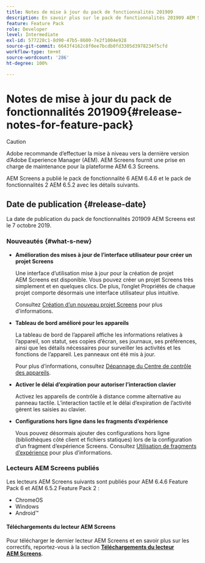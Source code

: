 ```yaml
---
title: Notes de mise à jour du pack de fonctionnalités 201909
description: En savoir plus sur le pack de fonctionnalités 201909 AEM Screens, publié le 31 juillet 2019.
feature: Feature Pack
role: Developer
level: Intermediate
exl-id: 577228c1-8d90-47b5-8600-7e2f1004e928
source-git-commit: 6643f4162c8f0ee7bcdb0fd3305d3978234f5cfd
workflow-type: tm+mt
source-wordcount: '286'
ht-degree: 100%

---
```


# Notes de mise à jour du pack de fonctionnalités 201909{#release-notes-for-feature-pack}

>[!CAUTION]
>
>Adobe recommande d’effectuer la mise à niveau vers la dernière version d’Adobe Experience Manager (AEM). AEM Screens fournit une prise en charge de maintenance pour la plateforme AEM 6.3 Screens.

AEM Screens a publié le pack de fonctionnalité 6 AEM 6.4.6 et le pack de fonctionnalités 2 AEM 6.5.2 avec les détails suivants.

## Date de publication {#release-date}

La date de publication du pack de fonctionnalités 201909 AEM Screens est le 7 octobre 2019.

### Nouveautés {#what-s-new}

* **Amélioration des mises à jour de l’interface utilisateur pour créer un projet Screens**

  Une interface d’utilisation mise à jour pour la création de projet AEM Screens est disponible. Vous pouvez créer un projet Screens très simplement et en quelques clics. De plus, l’onglet Propriétés de chaque projet comporte désormais une interface utilisateur plus intuitive.

  Consultez [Création d’un nouveau projet Screens](creating-a-screens-project.md) pour plus d’informations.

* **Tableau de bord amélioré pour les appareils**

  La tableau de bord de l’appareil affiche les informations relatives à l’appareil, son statut, ses copies d’écran, ses journaux, ses préférences, ainsi que les détails nécessaires pour surveiller les activités et les fonctions de l’appareil. Les panneaux ont été mis à jour.

  Pour plus d’informations, consultez [Dépannage du Centre de contrôle des appareils](monitoring-screens.md).

* **Activer le délai d’expiration pour autoriser l’interaction clavier**

  Activez les appareils de contrôle à distance comme alternative au panneau tactile. L’interaction tactile et le délai d’expiration de l’activité gèrent les saisies au clavier.

* **Configurations hors ligne dans les fragments d’expérience**

  Vous pouvez désormais ajouter des configurations hors ligne (bibliothèques côté client et fichiers statiques) lors de la configuration d’un fragment d’expérience Screens.
Consultez [Utilisation de fragments d’expérience](experience-fragments-in-screens.md) pour plus d’informations.

### Lecteurs AEM Screens publiés

Les lecteurs AEM Screens suivants sont publiés pour AEM 6.4.6 Feature Pack 6 et AEM 6.5.2 Feature Pack 2 :

* ChromeOS
* Windows
* Android™

#### Téléchargements du lecteur AEM Screens

Pour télécharger le dernier lecteur AEM Screens et en savoir plus sur les correctifs, reportez-vous à la section [**Téléchargements du lecteur AEM Screens**](https://download.macromedia.com/screens/).
